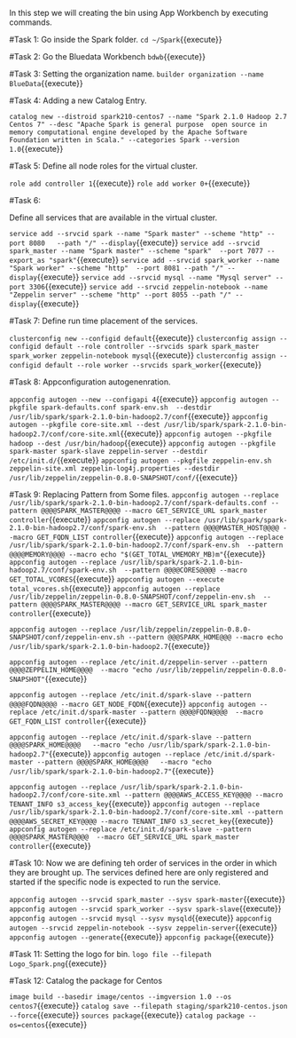 In this step we will creating the bin using App Workbench by executing commands.

#Task 1:
Go inside the Spark folder.
`cd ~/Spark`{{execute}}

#Task 2:
Go the Bluedata Workbench
`bdwb`{{execute}}

#Task 3:
Setting the organization name.
`builder organization --name BlueData`{{execute}}

#Task 4:
Adding a new Catalog Entry.

`catalog new --distroid spark210-centos7 --name "Spark 2.1.0 Hadoop 2.7 Centos 7" --desc "Apache Spark is general purpose  open source in memory computational engine developed by the Apache Software Foundation written in Scala." --categories Spark --version 1.0`{{execute}}

#Task 5:
Define all node roles for the virtual cluster.

`role add controller 1`{{execute}}
`role add worker 0+`{{execute}}


#Task 6:

Define all services that are available in the virtual cluster.

`service add --srvcid spark --name "Spark master" --scheme "http" --port 8080   --path "/" --display`{{execute}}
`service add --srvcid spark_master --name "Spark master" --scheme "spark"  --port 7077 --export_as "spark"`{{execute}}
`service add --srvcid spark_worker --name "Spark worker" --scheme "http"  --port 8081 --path "/" --display`{{execute}}
`service add --srvcid mysql --name "Mysql server" --port 3306`{{execute}}
`service add --srvcid zeppelin-notebook --name "Zeppelin server" --scheme "http" --port 8055 --path "/" --display`{{execute}}

#Task 7:
Define run time placement of the services.

`clusterconfig new --configid default`{{execute}}
`clusterconfig assign --configid default --role controller --srvcids spark spark_master spark_worker zeppelin-notebook mysql`{{execute}}
`clusterconfig assign --configid default --role worker --srvcids spark_worker`{{execute}}


#Task 8:
Appconfiguration autogenenration.

`appconfig autogen --new --configapi 4`{{execute}}
`appconfig autogen --pkgfile spark-defaults.conf spark-env.sh  --destdir /usr/lib/spark/spark-2.1.0-bin-hadoop2.7/conf`{{execute}}
`appconfig autogen --pkgfile core-site.xml --dest /usr/lib/spark/spark-2.1.0-bin-hadoop2.7/conf/core-site.xml`{{execute}}
`appconfig autogen --pkgfile hadoop --dest /usr/bin/hadoop`{{execute}}
`appconfig autogen --pkgfile spark-master spark-slave zeppelin-server --destdir /etc/init.d/`{{execute}}
`appconfig autogen --pkgfile zeppelin-env.sh zeppelin-site.xml zeppelin-log4j.properties --destdir /usr/lib/zeppelin/zeppelin-0.8.0-SNAPSHOT/conf/`{{execute}}

#Task 9:
Replacing Pattern from Some files.
`appconfig autogen --replace /usr/lib/spark/spark-2.1.0-bin-hadoop2.7/conf/spark-defaults.conf --pattern @@@@SPARK_MASTER@@@@ --macro GET_SERVICE_URL spark_master controller`{{execute}}
`appconfig autogen --replace /usr/lib/spark/spark-2.1.0-bin-hadoop2.7/conf/spark-env.sh  --pattern @@@@MASTER_HOST@@@@ --macro GET_FQDN_LIST controller`{{execute}}
`appconfig autogen --replace /usr/lib/spark/spark-2.1.0-bin-hadoop2.7/conf/spark-env.sh  --pattern @@@@MEMORY@@@@ --macro echo "$(GET_TOTAL_VMEMORY_MB)m"`{{execute}}
`appconfig autogen --replace /usr/lib/spark/spark-2.1.0-bin-hadoop2.7/conf/spark-env.sh  --pattern @@@@CORES@@@@ --macro GET_TOTAL_VCORES`{{execute}}
`appconfig autogen --execute total_vcores.sh`{{execute}}
`appconfig autogen --replace /usr/lib/zeppelin/zeppelin-0.8.0-SNAPSHOT/conf/zeppelin-env.sh  --pattern @@@@SPARK_MASTER@@@@ --macro GET_SERVICE_URL spark_master controller`{{execute}}

`appconfig autogen --replace /usr/lib/zeppelin/zeppelin-0.8.0-SNAPSHOT/conf/zeppelin-env.sh --pattern @@@SPARK_HOME@@@ --macro echo /usr/lib/spark/spark-2.1.0-bin-hadoop2.7`{{execute}}

`appconfig autogen --replace /etc/init.d/zeppelin-server --pattern @@@@ZEPPELIN_HOME@@@@  --macro "echo /usr/lib/zeppelin/zeppelin-0.8.0-SNAPSHOT"`{{execute}}


`appconfig autogen --replace /etc/init.d/spark-slave --pattern @@@@FQDN@@@@ --macro GET_NODE_FQDN`{{execute}}
`appconfig autogen --replace /etc/init.d/spark-master --pattern @@@@FQDN@@@@  --macro GET_FQDN_LIST controller`{{execute}}

`appconfig autogen --replace /etc/init.d/spark-slave --pattern @@@@SPARK_HOME@@@@   --macro "echo /usr/lib/spark/spark-2.1.0-bin-hadoop2.7"`{{execute}}
`appconfig autogen --replace /etc/init.d/spark-master --pattern @@@@SPARK_HOME@@@@   --macro "echo /usr/lib/spark/spark-2.1.0-bin-hadoop2.7"`{{execute}}

`appconfig autogen --replace /usr/lib/spark/spark-2.1.0-bin-hadoop2.7/conf/core-site.xml --pattern @@@@AWS_ACCESS_KEY@@@@ --macro TENANT_INFO s3_access_key`{{execute}}
`appconfig autogen --replace /usr/lib/spark/spark-2.1.0-bin-hadoop2.7/conf/core-site.xml --pattern @@@@AWS_SECRET_KEY@@@@ --macro TENANT_INFO s3_secret_key`{{execute}}
`appconfig autogen --replace /etc/init.d/spark-slave --pattern @@@@SPARK_MASTER@@@@  --macro GET_SERVICE_URL spark_master controller`{{execute}}


#Task 10:
Now we are defining teh order of services in the order in which they are brought up.
The services defined here are only registered and started if the specific node is expected to run the service.

`appconfig autogen --srvcid spark_master --sysv spark-master`{{execute}}
`appconfig autogen --srvcid spark_worker --sysv spark-slave`{{execute}}
`appconfig autogen --srvcid mysql --sysv mysqld`{{execute}}
`appconfig autogen --srvcid zeppelin-notebook --sysv zeppelin-server`{{execute}}
`appconfig autogen --generate`{{execute}}
`appconfig package`{{execute}}


#Task 11:
Setting the logo for bin.
`logo file --filepath Logo_Spark.png`{{execute}}

#Task 12:
Catalog the package for Centos

`image build --basedir image/centos --imgversion 1.0 --os centos7`{{execute}}
`catalog save --filepath staging/spark210-centos.json --force`{{execute}}
`sources package`{{execute}}
`catalog package --os=centos`{{execute}} 
